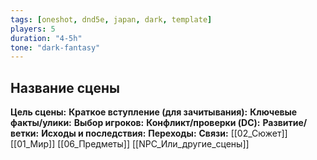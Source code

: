 ```yaml
---
tags: [oneshot, dnd5e, japan, dark, template]
players: 5
duration: "4-5h"
tone: "dark-fantasy"
---
```


## Название сцены
**Цель сцены:** 
**Краткое вступление (для зачитывания):** 
**Ключевые факты/улики:** 
**Выбор игроков:** 
**Конфликт/проверки (DC):** 
**Развитие/ветки:** 
**Исходы и последствия:** 
**Переходы:** 
**Связи:** [[02_Сюжет]] [[01_Мир]] [[06_Предметы]] [[NPC_Или_другие_сцены]]
